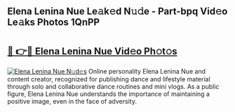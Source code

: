 ## Elena Lenina Nue Le𝚊k𝚎d N𝚞𝚍e - Part-bpq Vid𝚎o Le𝚊ks Photos 1QnPP

# <h2><a href="http://fb8olr.evod.top/?m=Elena+Lenina+Nue">🔗 👉🔴 Elena Lenina Nue Vid𝚎o Ph𝚘t𝚘s</a></h2>

[![Elena Lenina Nue N𝚞d𝚎s](https://i.imgur.com/8V9OHl7.gif)](http://fb8olr.evod.top/?m=Elena+Lenina+Nue)
Online personality Elena Lenina Nue and content creator, recognized for publishing dance and lifestyle material through solo and collaborative dance routines and mini vlogs. As a public figure, Elena Lenina Nue understands the importance of maintaining a positive image, even in the face of adversity. 
